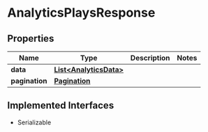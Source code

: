 

# AnalyticsPlaysResponse

## Properties

Name | Type | Description | Notes
------------ | ------------- | ------------- | -------------
**data** | [**List&lt;AnalyticsData&gt;**](AnalyticsData.md) |  | 
**pagination** | [**Pagination**](Pagination.md) |  | 


## Implemented Interfaces

* Serializable


